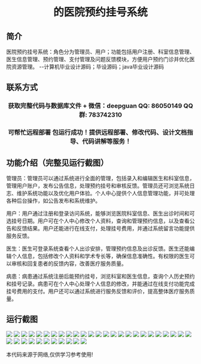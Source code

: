 <p><h1 align="center">的医院预约挂号系统</h1></p>

## 简介
医院预约挂号系统：角色分为管理员、用户；功能包括用户注册、科室信息管理、医生信息管理、预约管理、支付管理及问题反馈模块，方便用户预约门诊并优化医院资源管理。    --计算机毕业设计源码；毕设源码；java毕业设计源码


## 联系方式
<p><h3 align="center">获取完整代码与数据库文件 + 微信：deepguan QQ: 86050149 QQ群: 783742310</h3></p>
<p><h3 align="center">可帮忙远程部署 包运行成功！提供远程部署、修改代码、设计文档指导、代码讲解等服务！</h3></p>

## 功能介绍（完整见运行截图）
管理员：管理员可以通过系统进行全面的管理，包括录入和编辑医生和科室信息，管理用户账户，发布公告信息，处理预约挂号和审核反馈。管理员还可浏览系统日志、维护系统功能以及优化用户体验。个人中心提供个人信息管理功能，并可处理各种后台操作，如公告发布和系统维护。

用户：用户通过注册和登录访问系统，能够浏览医院科室信息、医生出诊时间和可选挂号日期。用户可在个人中心修改个人资料，查询和管理预约信息，以及查看公告和反馈结果。用户还能进行在线支付，处理挂号费用，并通过系统留言功能提供服务反馈。

医生：医生可登录系统查看个人出诊安排，管理预约信息及出诊反馈。医生还能编辑个人信息，包括修改个人资料和学术专长等，确保信息准确性。有权限的医生可以审核和回复患者的反馈内容，改善医疗服务质量。

病患：病患通过系统注册后能预约挂号，浏览科室和医生信息，查询个人历史预约和挂号记录。病患可在个人中心处理个人信息的修改，并能通过在线支付功能完成挂号费用的支付。用户还可以通过系统进行服务反馈和评价，提高整体医疗服务质量。


## 运行截图
![](img/001.jpg)
![](img/002.jpg)
![](img/003.jpg)
![](img/004.jpg)
![](img/005.jpg)
![](img/006.jpg)
![](img/007.jpg)
![](img/008.jpg)
![](img/009.jpg)
![](img/010.jpg)
![](img/011.jpg)
![](img/012.jpg)
![](img/013.jpg)
![](img/014.jpg)
![](img/015.jpg)
![](img/016.jpg)
![](img/017.jpg)
![](img/018.jpg)
![](img/019.jpg)
![](img/020.jpg)
![](img/021.jpg)
![](img/022.jpg)
![](img/023.jpg)
![](img/024.jpg)
![](img/025.jpg)
![](img/026.jpg)
![](img/027.jpg)
![](img/028.jpg)
![](img/029.jpg)
![](img/030.jpg)
![](img/031.jpg)
![](img/032.jpg)
![](img/033.jpg)
![](img/034.jpg)
![](img/035.jpg)
![](img/036.jpg)

<p>本代码来源于网络,仅供学习参考使用!</p>
